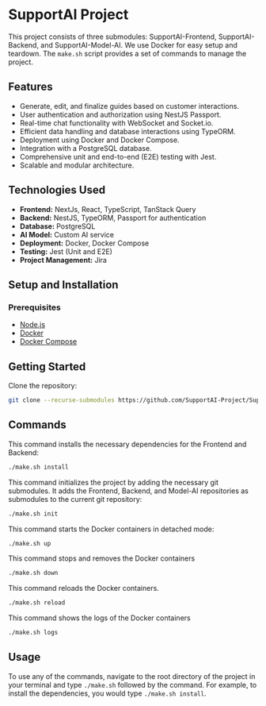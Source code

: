 # SupportAI Project

This project consists of three submodules: SupportAI-Frontend, SupportAI-Backend, and SupportAI-Model-AI. We use Docker for easy setup and teardown. The `make.sh` script provides a set of commands to manage the project.

## Features

- Generate, edit, and finalize guides based on customer interactions.
- User authentication and authorization using NestJS Passport.
- Real-time chat functionality with WebSocket and Socket.io.
- Efficient data handling and database interactions using TypeORM.
- Deployment using Docker and Docker Compose.
- Integration with a PostgreSQL database.
- Comprehensive unit and end-to-end (E2E) testing with Jest.
- Scalable and modular architecture.

## Technologies Used

- **Frontend:** NextJs, React, TypeScript, TanStack Query
- **Backend:** NestJS, TypeORM, Passport for authentication
- **Database:** PostgreSQL
- **AI Model:** Custom AI service
- **Deployment:** Docker, Docker Compose
- **Testing:** Jest (Unit and E2E)
- **Project Management:** Jira

## Setup and Installation

### Prerequisites

- [Node.js](https://nodejs.org/)
- [Docker](https://www.docker.com/)
- [Docker Compose](https://docs.docker.com/compose/)

## Getting Started
Clone the repository:
```bash
git clone --recurse-submodules https://github.com/SupportAI-Project/SupportAI.git
```
## Commands
This command installs the necessary dependencies for the Frontend and Backend:
 ```bash
 ./make.sh install
```
This command initializes the project by adding the necessary git submodules. It adds the Frontend, Backend, and Model-AI repositories as submodules to the current git repository:
 ```bash
 ./make.sh init
```
This command starts the Docker containers in detached mode:
 ```bash
 ./make.sh up
```

This command stops and removes the Docker containers
 ```bash
 ./make.sh down
```
This command reloads the Docker containers.
 ```bash
 ./make.sh reload
```
This command shows the logs of the Docker containers

 ```bash
 ./make.sh logs
```

## Usage

To use any of the commands, navigate to the root directory of the project in your terminal and type `./make.sh` followed by the command. For example, to install the dependencies, you would type `./make.sh install`.
